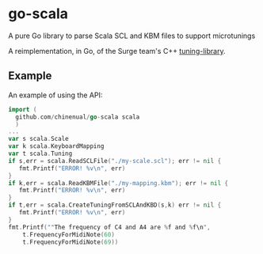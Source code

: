 # go-scala
A pure Go library to parse Scala SCL and KBM files to support microtunings

A reimplementation, in Go, of the Surge team's C++ [tuning-library](https://surge-synth-team.org/tuning-library/).

## Example

An example of using the API:

```go
import (
  github.com/chinenual/go-scala scala
  )
...
var s scala.Scale
var k scala.KeyboardMapping
var t scala.Tuning
if s,err = scala.ReadSCLFile("./my-scale.scl"); err != nil {
   fmt.Printf("ERROR! %v\n", err)
}
if k,err = scala.ReadKBMFile("./my-mapping.kbm"); err != nil {
   fmt.Printf("ERROR! %v\n", err)
}
if t,err = scala.CreateTuningFromSCLAndKBD(s,k) err != nil {
   fmt.Printf("ERROR! %v\n", err)
}
fmt.Printf(""The frequency of C4 and A4 are %f and %f\n",
    t.FrequencyForMidiNote(60)
    t.FrequencyForMidiNote(69))
```
